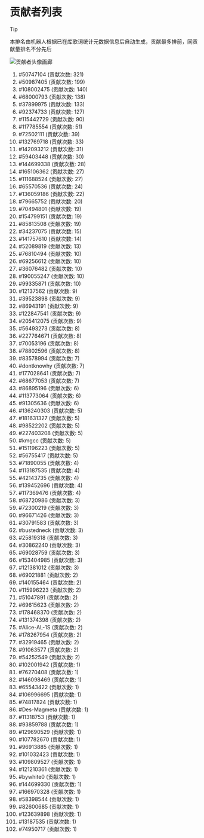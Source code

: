 # 贡献者列表

> [!TIP]
> 本排名由机器人根据已在库歌词统计元数据信息后自动生成，贡献最多排前，同贡献量排名不分先后

![贡献者头像画廊](./CONTRIBUTORS.svg)

1. #50747104 (贡献次数: 321)
2. #50987405 (贡献次数: 199)
3. #108002475 (贡献次数: 140)
4. #68000793 (贡献次数: 138)
5. #37899975 (贡献次数: 133)
6. #92374733 (贡献次数: 127)
7. #115442729 (贡献次数: 90)
8. #117785554 (贡献次数: 51)
9. #72502111 (贡献次数: 39)
10. #132769718 (贡献次数: 33)
11. #142093212 (贡献次数: 31)
12. #59403448 (贡献次数: 30)
13. #144699338 (贡献次数: 28)
14. #165106362 (贡献次数: 27)
15. #111688524 (贡献次数: 27)
16. #65570536 (贡献次数: 24)
17. #136059186 (贡献次数: 22)
18. #79665752 (贡献次数: 20)
19. #70494801 (贡献次数: 19)
20. #154799151 (贡献次数: 19)
21. #85813508 (贡献次数: 19)
22. #34237075 (贡献次数: 15)
23. #141757610 (贡献次数: 14)
24. #52089819 (贡献次数: 13)
25. #76810494 (贡献次数: 10)
26. #69256612 (贡献次数: 10)
27. #36076482 (贡献次数: 10)
28. #190055247 (贡献次数: 10)
29. #99335871 (贡献次数: 10)
30. #12137562 (贡献次数: 9)
31. #39523898 (贡献次数: 9)
32. #86943191 (贡献次数: 9)
33. #122847541 (贡献次数: 9)
34. #205412075 (贡献次数: 9)
35. #56493273 (贡献次数: 8)
36. #227764671 (贡献次数: 8)
37. #70053196 (贡献次数: 8)
38. #78802596 (贡献次数: 8)
39. #83578994 (贡献次数: 7)
40. #dontknowhy (贡献次数: 7)
41. #177028641 (贡献次数: 7)
42. #68677053 (贡献次数: 7)
43. #86895196 (贡献次数: 6)
44. #113773064 (贡献次数: 6)
45. #91305636 (贡献次数: 6)
46. #136240303 (贡献次数: 5)
47. #181631327 (贡献次数: 5)
48. #98522202 (贡献次数: 5)
49. #227403208 (贡献次数: 5)
50. #kmgcc (贡献次数: 5)
51. #151196223 (贡献次数: 5)
52. #56755417 (贡献次数: 5)
53. #71890055 (贡献次数: 4)
54. #113187535 (贡献次数: 4)
55. #42143735 (贡献次数: 4)
56. #139452696 (贡献次数: 4)
57. #117369476 (贡献次数: 4)
58. #68720986 (贡献次数: 3)
59. #72300219 (贡献次数: 3)
60. #96671426 (贡献次数: 3)
61. #30791583 (贡献次数: 3)
62. #bustedneck (贡献次数: 3)
63. #25819318 (贡献次数: 3)
64. #30862240 (贡献次数: 3)
65. #69028759 (贡献次数: 3)
66. #153404985 (贡献次数: 3)
67. #121381012 (贡献次数: 3)
68. #69021881 (贡献次数: 2)
69. #140155464 (贡献次数: 2)
70. #115996223 (贡献次数: 2)
71. #51047891 (贡献次数: 2)
72. #69615623 (贡献次数: 2)
73. #178468370 (贡献次数: 2)
74. #131374398 (贡献次数: 2)
75. #Alice-AL-1S (贡献次数: 2)
76. #178267954 (贡献次数: 2)
77. #32919465 (贡献次数: 2)
78. #91063577 (贡献次数: 2)
79. #54252549 (贡献次数: 2)
80. #102001942 (贡献次数: 1)
81. #76270408 (贡献次数: 1)
82. #146098469 (贡献次数: 1)
83. #65543422 (贡献次数: 1)
84. #106996695 (贡献次数: 1)
85. #74817824 (贡献次数: 1)
86. #Des-Magmeta (贡献次数: 1)
87. #11318753 (贡献次数: 1)
88. #93859788 (贡献次数: 1)
89. #129690529 (贡献次数: 1)
90. #107782670 (贡献次数: 1)
91. #96913885 (贡献次数: 1)
92. #101032423 (贡献次数: 1)
93. #109809527 (贡献次数: 1)
94. #121210361 (贡献次数: 1)
95. #bywhite0 (贡献次数: 1)
96. #144699330 (贡献次数: 1)
97. #166970328 (贡献次数: 1)
98. #58398544 (贡献次数: 1)
99. #82600685 (贡献次数: 1)
100. #123639898 (贡献次数: 1)
101. #13187535 (贡献次数: 1)
102. #74950717 (贡献次数: 1)
